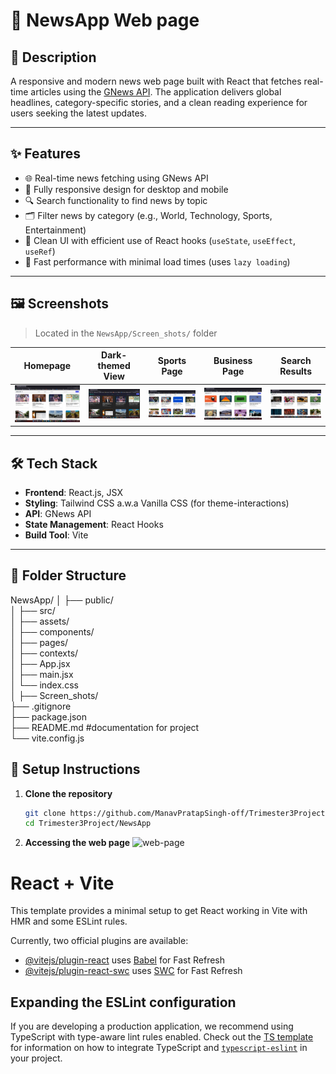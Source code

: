 # 📰 NewsApp Web page

## 📄 Description

A responsive and modern news web page built with React that fetches real-time articles using the [GNews API](https://gnews.io/). The application delivers global headlines, category-specific stories, and a clean reading experience for users seeking the latest updates.

---

## ✨ Features

- 🌐 Real-time news fetching using GNews API
- 📱 Fully responsive design for desktop and mobile
- 🔍 Search functionality to find news by topic
- 🗂️ Filter news by category (e.g., World, Technology, Sports, Entertainment)
- 🧠 Clean UI with efficient use of React hooks (`useState`, `useEffect`, `useRef`)
- 🚀 Fast performance with minimal load times (uses `lazy loading`)

---

## 🖼️ Screenshots

> Located in the `NewsApp/Screen_shots/` folder

| Homepage | Dark-themed View | Sports Page | Business Page | Search Results |
|----------|------------------|-------------|---------------|----------------|
| ![Homepage](NewsApp/Screen_shots/Home_page.png) | ![Dark-themed view](NewsApp/Screen_shots/Home_page_dark_themed.png) | ![Sports Page](NewsApp/Screen_shots/Sports_news_page.png) | ![Business Page](NewsApp/Screen_shots/Business_news_page.png) | ![Search Results](NewsApp/Screen_shots/Search_Results_for_technology.png) |

---

## 🛠️ Tech Stack

- **Frontend**: React.js, JSX
- **Styling**: Tailwind CSS a.w.a Vanilla CSS (for theme-interactions)
- **API**: GNews API
- **State Management**: React Hooks
- **Build Tool**: Vite

---

## 📁 Folder Structure

NewsApp/
│
├── public/                      
│
├── src/                         
│   ├── assets/                 
│   ├── components/              
│   ├── pages/                   
│   ├── contexts/                
│   ├── App.jsx                  
│   ├── main.jsx                
│   └── index.css                
│
├── Screen_shots/               
├── .gitignore                  
├── package.json                
├── README.md               #documentation for project                 
└── vite.config.js 

## 🚀 Setup Instructions

1. **Clone the repository**
   ```bash
   git clone https://github.com/ManavPratapSingh-off/Trimester3Project.git
   cd Trimester3Project/NewsApp

2. **Accessing the web page**
    ![web-page](--url--)

# React + Vite

This template provides a minimal setup to get React working in Vite with HMR and some ESLint rules.

Currently, two official plugins are available:

- [@vitejs/plugin-react](https://github.com/vitejs/vite-plugin-react/blob/main/packages/plugin-react) uses [Babel](https://babeljs.io/) for Fast Refresh
- [@vitejs/plugin-react-swc](https://github.com/vitejs/vite-plugin-react/blob/main/packages/plugin-react-swc) uses [SWC](https://swc.rs/) for Fast Refresh

## Expanding the ESLint configuration

If you are developing a production application, we recommend using TypeScript with type-aware lint rules enabled. Check out the [TS template](https://github.com/vitejs/vite/tree/main/packages/create-vite/template-react-ts) for information on how to integrate TypeScript and [`typescript-eslint`](https://typescript-eslint.io) in your project.